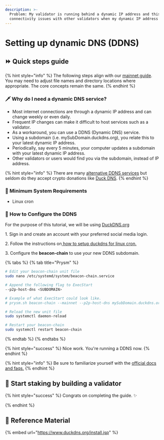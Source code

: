 ```yaml
---
description: >-
  Problem: My validator is running behind a dynamic IP address and this causes
  connectivity issues with other validators when my dynamic IP address changes.
---
```


# Setting up dynamic DNS (DDNS)

## :fast_forward: Quick steps guide

{% hint style="info" %}
The following steps align with our [mainnet guide](./). You may need to adjust file names and directory locations where appropriate. The core concepts remain the same.
{% endhint %}

### :dagger: Why do I need a dynamic DNS service?

- Most internet connections are through a dynamic IP address and can change weekly or even daily.
- Frequent IP changes can make it difficult to host services such as a validator.
- As a workaround, you can use a DDNS (Dynamic DNS) service.
- Using a subdomain (i.e. mySubDomain.duckdns.org), you relate this to your latest dynamic IP address.
- Periodically, say every 5 minutes, your computer updates a subdomain with your latest dynamic IP address.
- Other validators or users would find you via the subdomain, instead of IP address.

{% hint style="info" %}
There are many [alternative DDNS services](https://hackerspad.net/software/duck-dns/#alternatives) but seldom do they accept crypto donations like [Duck DNS](https://www.duckdns.org).
{% endhint %}

### :robot: Minimum System Requirements

- Linux cron

### :construction: How to Configure the DDNS

For the purpose of this tutorial, we will be using [DuckDNS.org](https://www.duckdns.org/install.jsp)

1\. Sign in and create an account with your preferred social media login.

2\. Follow the instructions on[ how to setup duckdns for linux cron.](https://www.duckdns.org/install.jsp)

3\. Configure the **beacon-chain** to use your new DDNS subdomain.

{% tabs %}
{% tab title="Prysm" %}

```bash
# Edit your beacon-chain unit file
sudo nano /etc/systemd/system/beacon-chain.service

# Append the following flag to ExecStart
--p2p-host-dns <SUBDOMAIN>

# Example of what ExecStart could look like.
# prysm.sh beacon-chain --mainnet --p2p-host-dns mySubDomain.duckdns.org

# Reload the new unit file
sudo systemctl daemon-reload

# Restart your beacon-chain
sudo systemctl restart beacon-chain
```

{% endtab %}
{% endtabs %}

{% hint style="success" %}
Nice work. You're running a DDNS now.&#x20;
{% endhint %}

{% hint style="info" %}
Be sure to familiarize yourself with the [official docs and faqs.](https://www.duckdns.org/faqs.jsp)
{% endhint %}

## :robot: Start staking by building a validator <a href="#start-staking-by-building-a-validator" id="start-staking-by-building-a-validator"></a>

{% hint style="success" %}
Congrats on completing the guide. ✨

{% endhint %}

## :jigsaw: Reference Material

{% embed url="https://www.duckdns.org/install.jsp" %}
